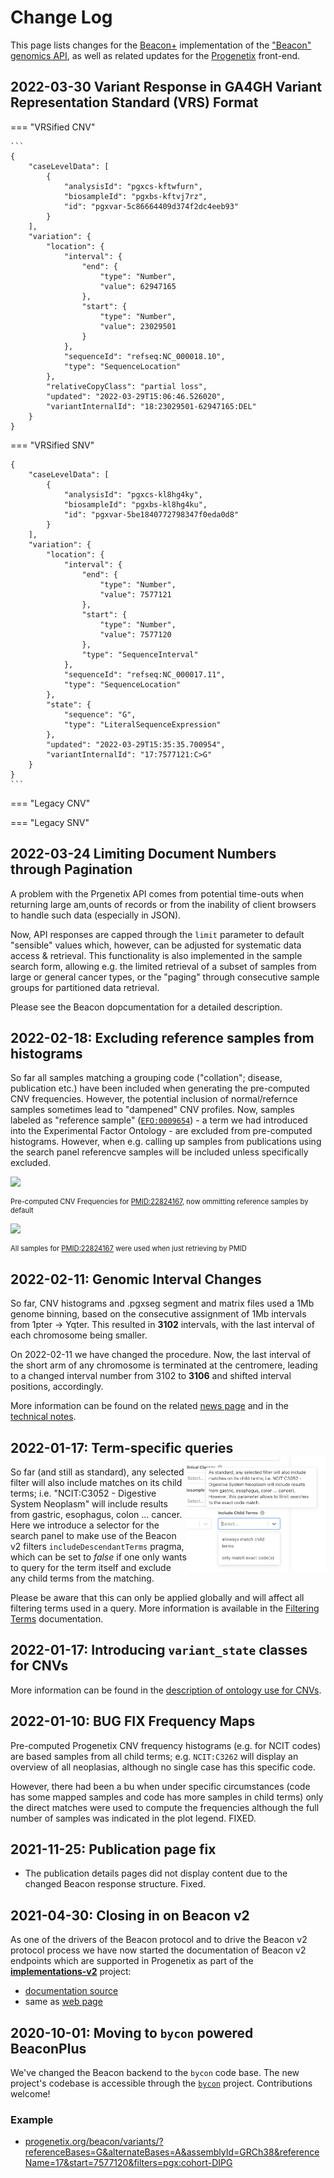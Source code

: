 # Change Log

This page lists changes for the [Beacon+](http://beacon.progenetix.org/ui/)
implementation of the ["Beacon" genomics API](http://beacon-project.io), as well
as related updates for the [Progenetix](http://progenetix.org) front-end.

## 2022-03-30 Variant Response in GA4GH Variant Representation Standard (VRS) Format

=== "VRSified CNV"

	```
    {
        "caseLevelData": [
            {
                "analysisId": "pgxcs-kftwfurn",
                "biosampleId": "pgxbs-kftvj7rz",
                "id": "pgxvar-5c86664409d374f2dc4eeb93"
            }
        ],
        "variation": {
            "location": {
                "interval": {
                    "end": {
                        "type": "Number",
                        "value": 62947165
                    },
                    "start": {
                        "type": "Number",
                        "value": 23029501
                    }
                },
                "sequenceId": "refseq:NC_000018.10",
                "type": "SequenceLocation"
            },
            "relativeCopyClass": "partial loss",
            "updated": "2022-03-29T15:06:46.526020",
            "variantInternalId": "18:23029501-62947165:DEL"
        }
    }

=== "VRSified SNV"

    {
        "caseLevelData": [
            {
                "analysisId": "pgxcs-kl8hg4ky",
                "biosampleId": "pgxbs-kl8hg4ku",
                "id": "pgxvar-5be1840772798347f0eda0d8"
            }
        ],
        "variation": {
            "location": {
                "interval": {
                    "end": {
                        "type": "Number",
                        "value": 7577121
                    },
                    "start": {
                        "type": "Number",
                        "value": 7577120
                    },
                    "type": "SequenceInterval"
                },
                "sequenceId": "refseq:NC_000017.11",
                "type": "SequenceLocation"
            },
            "state": {
                "sequence": "G",
                "type": "LiteralSequenceExpression"
            },
            "updated": "2022-03-29T15:35:35.700954",
            "variantInternalId": "17:7577121:C>G"
        }
    }
	```

=== "Legacy CNV"


=== "Legacy SNV"


## 2022-03-24 Limiting Document Numbers through Pagination

A problem with the Prgenetix API comes from potential time-outs when returning large am,ounts
of records or from the inability of client browsers to handle such data (especially in JSON).

Now, API responses are capped through the `limit` parameter to default "sensible" values
which, however, can be adjusted for systematic data access & retrieval. This functionality
is also implemented in the sample search form, allowing e.g. the limited retrieval of
a subset of samples from large or general cancer types, or the "paging" through consecutive
sample groups for partitioned data retrieval.

Please see the Beacon dopcumentation for a detailed description.

## 2022-02-18: Excluding reference samples from histograms

So far all samples matching a grouping code ("collation"; disease, publication etc.)
have been included when generating the pre-computed CNV frequencies. However, the
potential inclusion of normal/refernce samples sometimes lead to "dampened" CNV
profiles. Now, samples labeled as "reference sample" ([`EFO:0009654`](http://www.ebi.ac.uk/efo/EFO_0009654)) - 
a term we had introduced into the Experimental Factor Ontology - are excluded from
pre-computed histograms. However, when e.g. calling up samples from publications
using the search panel referencve samples will be included unless specifically excluded.

![](https://progenetix.org/cgi/PGX/cgi/collationPlots.cgi?datasetIds=progenetix&id=PMID:22824167)
<div style="font-size:  0.8em;">Pre-computed CNV Frequencies for <a href="http://progenetix.org/publications/details/?id=PMID:22824167">PMID:22824167</a>, now ommitting reference samples by default</div>

![](https://progenetix.org/beacon/biosamples?datasetIds=progenetix&filters=PMID:22824167&output=histoplot)
<div style="font-size:  0.8em;">All samples for <a href="http://progenetix.org/publications/details/?id=PMID:22824167">PMID:22824167</a> were used when just retrieving by PMID</div>

## 2022-02-11: Genomic Interval Changes

So far, CNV histograms and .pgxseg segment and matrix files used a 1Mb genome binning,
based on the consecutive assignment of 1Mb intervals from 1pter -> Yqter. This resulted
in **3102** intervals, with the last interval of each chromosome being smaller.

On 2022-02-11 we have changed the procedure. Now, the last interval of the short
arm of any chromosome is terminated at the centromere, leading to a changed interval number from 3102 to **3106** and shifted interval positions, accordingly.

More information can be found on the related [news page](2022-02-11-change-interval-map.md)
and in the [technical notes](technical-notes.md#genomic-intervals-and-binning).


## 2022-01-17: Term-specific queries

<img src="img/2022-01-17-includeDescendantTerms-ui.png" style="float: right; width: 222px; margin-top: -15px;" alt="includeDescendantTerms selector" />So far (and still as standard), any
selected filter will also include matches on its child terms; i.e. "NCIT:C3052 -
Digestive System Neoplasm" will include results from gastric, esophagus, colon
... cancer. Here we introduce a selector for the search panel to make use of the Beacon v2
filters `includeDescendantTerms` pragma, which can be set to _false_ if one only
wants to query for the term itself and exclude any child terms from the matching.

Please be aware that this can only be applied globally and will affect all filtering
terms used in a query. More information is available in the [Filtering Terms](beaconplus.md#filters-filters-filtering-terms) documentation.


## 2022-01-17: Introducing `variant_state` classes for CNVs

More information can be found in the [description of ontology use for CNVs](classifications-and-ontologies.md#genomic-variations-cnv-ontology).

## 2022-01-10: BUG FIX Frequency Maps

Pre-computed Progenetix CNV frequency histograms (e.g. for NCIT codes) are based
samples from all child terms; e.g. `NCIT:C3262` will display an overview of all
neoplasias, although no single case has this specific code.

However, there had been a bu when under specific circumstances (code has some
mapped samples and code has more samples in child terms) only the direct matches
were used to compute the frequencies although the full number of samples was indicated
in the plot legend. FIXED.

## 2021-11-25: Publication page fix

* The publication details pages did not display content due to the changed Beacon response structure. Fixed.

## 2021-04-30: Closing in on Beacon v2

As one of the drivers of the Beacon protocol and to drive the Beacon v2 protocol
process we have now started the documentation of Beacon v2 endpoints which
are supported in Progenetix as part of the [**implementations-v2**](https://github.com/ga4gh-beacon/implementations-v2/blob/main/index.md)
project:

* [documentation source](https://github.com/ga4gh-beacon/implementations-v2/blob/main/progenetix-examples.md)
* same as [web page](https://beacon-project.io/implementations-v2/progenetix-examples.html)

<!--more-->

## 2020-10-01: Moving to `bycon` powered BeaconPlus

We've changed the Beacon backend to the `bycon` code base. The new project's
codebase is accessible through the [`bycon`](http://github.com/progenetix/bycon/)
project. Contributions welcome!

### Example

* [progenetix.org/beacon/variants/?referenceBases=G&alternateBases=A&assemblyId=GRCh38&referenceName=17&start=7577120&filters=pgx:cohort-DIPG](https://progenetix.org/beacon/variants/?referenceBases=G&alternateBases=A&assemblyId=GRCh38&referenceName=17&start=7577120&filters=pgx:cohort-DIPG)

